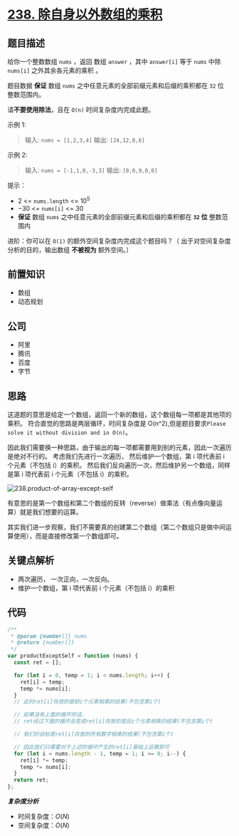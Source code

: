 # [238. 除自身以外数组的乘积](https://leetcode.cn/problems/product-of-array-except-self)

## 题目描述

给你一个整数数组 `nums` ，返回 数组 `answer` ，其中 `answer[i]` 等于 `nums` 中除 `nums[i]` 之外其余各元素的乘积 。

题目数据 **保证** 数组 `nums` 之中任意元素的全部前缀元素和后缀的乘积都在 `32` 位 整数范围内。

请**不要使用除法**，且在 `O(n)` 时间复杂度内完成此题。


示例 1:

> 输入: `nums = [1,2,3,4]`
> 输出: `[24,12,8,6]`

示例 2:

> 输入: `nums = [-1,1,0,-3,3]`
> 输出: `[0,0,9,0,0]`

提示：

* $2$ <= `nums.length` <= $10^5$
* $-30$ <= `nums[i]` <= $30$
* **保证** 数组 `nums` 之中任意元素的全部前缀元素和后缀的乘积都在 **`32` 位** 整数范围内
 

进阶：你可以在 `O(1)` 的额外空间复杂度内完成这个题目吗？（ 出于对空间复杂度分析的目的，输出数组 **不被视为** 额外空间。）

## 前置知识

- 数组
- 动态规划

## 公司

- 阿里
- 腾讯
- 百度
- 字节

## 思路

这道题的意思是给定一个数组，返回一个新的数组，这个数组每一项都是其他项的乘积。
符合直觉的思路是两层循环，时间复杂度是 O(n^2),但是题目要求`Please solve it without division and in O(n)`。

因此我们需要换一种思路，由于输出的每一项都需要用到别的元素，因此一次遍历是绝对不行的。
考虑我们先进行一次遍历， 然后维护一个数组，第 i 项代表前 i 个元素（不包括 i）的乘积。
然后我们反向遍历一次，然后维护另一个数组，同样是第 i 项代表前 i 个元素（不包括 i）的乘积。

![238.product-of-array-except-self](https://p.ipic.vip/jw66wp.jpg)

有意思的是第一个数组和第二个数组的反转（reverse）做乘法（有点像向量运算）就是我们想要的运算。

其实我们进一步观察，我们不需要真的创建第二个数组（第二个数组只是做中间运算使用），而是直接修改第一个数组即可。

## 关键点解析

- 两次遍历， 一次正向，一次反向。
- 维护一个数组，第 i 项代表前 i 个元素（不包括 i）的乘积

## 代码

```js
/**
 * @param {number[]} nums
 * @return {number[]}
 */
var productExceptSelf = function (nums) {
  const ret = [];

  for (let i = 0, temp = 1; i < nums.length; i++) {
    ret[i] = temp;
    temp *= nums[i];
  }
  // 此时ret[i]存放的是前i个元素相乘的结果(不包含第i个)

  // 如果没有上面的循环的话，
  // ret经过下面的循环会变成ret[i]存放的是后i个元素相乘的结果(不包含第i个)

  // 我们的目标是ret[i]存放的所有数字相乘的结果(不包含第i个)

  // 因此我们只需要对于上述的循环产生的ret[i]基础上运算即可
  for (let i = nums.length - 1, temp = 1; i >= 0; i--) {
    ret[i] *= temp;
    temp *= nums[i];
  }
  return ret;
};
```

**_复杂度分析_**

- 时间复杂度：$O(N)$
- 空间复杂度：$O(N)$